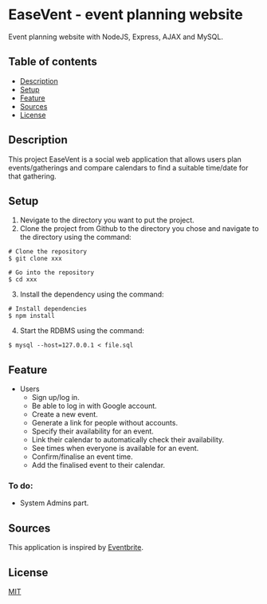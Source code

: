# EaseVent - event planning website
Event planning website with NodeJS, Express, AJAX and MySQL.

## Table of contents
* [Description](#description)
* [Setup](#setup)
* [Feature](#feature)
* [Sources](#sources)
* [License](#license)

## Description
This project EaseVent is a social web application that allows users plan events/gatherings and compare calendars to find a suitable time/date for that gathering.

## Setup
1. Nevigate to the directory you want to put the project.
2. Clone the project from Github to the directory you chose and navigate to the directory using the command:
```
# Clone the repository
$ git clone xxx

# Go into the repository
$ cd xxx
```
3. Install the dependency using the command:
```
# Install dependencies
$ npm install
```
4. Start the RDBMS using the command:
```
$ mysql --host=127.0.0.1 < file.sql
```


## Feature
 - Users
   - Sign up/log in.
   - Be able to log in with Google account.
   - Create a new event.
   - Generate a link for people without accounts.
   - Specify their availability for an event.
   - Link their calendar to automatically check their availability.
   - See times when everyone is available for an event.
   - Confirm/finalise an event time.
   - Add the finalised event to their calendar.

### To do:
 - System Admins part.

## Sources
This application is inspired by [Eventbrite](https://www.eventbrite.com/).

## License
[MIT](LICENSE)